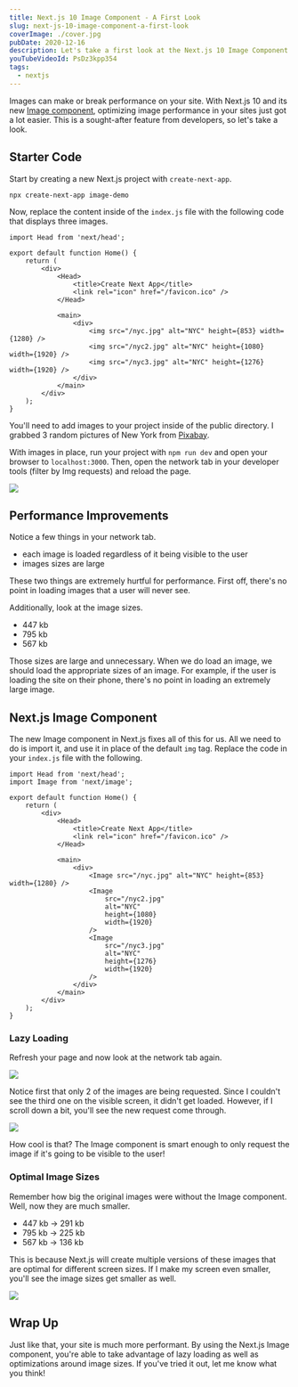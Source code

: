 ```yaml
---
title: Next.js 10 Image Component - A First Look
slug: next-js-10-image-component-a-first-look
coverImage: ./cover.jpg
pubDate: 2020-12-16
description: Let's take a first look at the Next.js 10 Image Component.
youTubeVideoId: PsDz3kpp354
tags:
  - nextjs
---
```


Images can make or break performance on your site. With Next.js 10 and its new [Image component](https://nextjs.org/docs/api-reference/next/image), optimizing image performance in your sites just got a lot easier. This is a sought-after feature from developers, so let's take a look.

## Starter Code

Start by creating a new Next.js project with `create-next-app`.

```
npx create-next-app image-demo
```

Now, replace the content inside of the `index.js` file with the following code that displays three images.

```
import Head from 'next/head';

export default function Home() {
    return (
        <div>
            <Head>
                <title>Create Next App</title>
                <link rel="icon" href="/favicon.ico" />
            </Head>

            <main>
                <div>
                    <img src="/nyc.jpg" alt="NYC" height={853} width={1280} />
                    <img src="/nyc2.jpg" alt="NYC" height={1080} width={1920} />
                    <img src="/nyc3.jpg" alt="NYC" height={1276} width={1920} />
                </div>
            </main>
        </div>
    );
}

```

You'll need to add images to your project inside of the public directory. I grabbed 3 random pictures of New York from [Pixabay](https://pixabay.com/).

With images in place, run your project with `npm run dev` and open your browser to `localhost:3000`. Then, open the network tab in your developer tools (filter by Img requests) and reload the page.

![](/images/posts/next-js-10-image-component-a-first-look/1.jpeg)

## Performance Improvements

Notice a few things in your network tab.

- each image is loaded regardless of it being visible to the user
- images sizes are large

These two things are extremely hurtful for performance. First off, there's no point in loading images that a user will never see.

Additionally, look at the image sizes.

- 447 kb
- 795 kb
- 567 kb

Those sizes are large and unnecessary. When we do load an image, we should load the appropriate sizes of an image. For example, if the user is loading the site on their phone, there's no point in loading an extremely large image.

## Next.js Image Component

The new Image component in Next.js fixes all of this for us. All we need to do is import it, and use it in place of the default `img` tag. Replace the code in your `index.js` file with the following.

```
import Head from 'next/head';
import Image from 'next/image';

export default function Home() {
    return (
        <div>
            <Head>
                <title>Create Next App</title>
                <link rel="icon" href="/favicon.ico" />
            </Head>

            <main>
                <div>
                    <Image src="/nyc.jpg" alt="NYC" height={853} width={1280} />
                    <Image
                        src="/nyc2.jpg"
                        alt="NYC"
                        height={1080}
                        width={1920}
                    />
                    <Image
                        src="/nyc3.jpg"
                        alt="NYC"
                        height={1276}
                        width={1920}
                    />
                </div>
            </main>
        </div>
    );
}

```

### Lazy Loading

Refresh your page and now look at the network tab again.

![](/images/posts/next-js-10-image-component-a-first-look/2.jpeg)

Notice first that only 2 of the images are being requested. Since I couldn't see the third one on the visible screen, it didn't get loaded. However, if I scroll down a bit, you'll see the new request come through.

![](/images/posts/next-js-10-image-component-a-first-look/3.gif)

How cool is that? The Image component is smart enough to only request the image if it's going to be visible to the user!

### Optimal Image Sizes

Remember how big the original images were without the Image component. Well, now they are much smaller.

- 447 kb -> 291 kb
- 795 kb -> 225 kb
- 567 kb -> 136 kb

This is because Next.js will create multiple versions of these images that are optimal for different screen sizes. If I make my screen even smaller, you'll see the image sizes get smaller as well.

![](/images/posts/next-js-10-image-component-a-first-look/4.png)

## Wrap Up

Just like that, your site is much more performant. By using the Next.js Image component, you're able to take advantage of lazy loading as well as optimizations around image sizes. If you've tried it out, let me know what you think!
